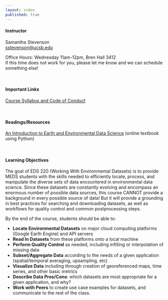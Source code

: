 ```yaml
---
layout: index
published: true
---
```


#### Instructor

Samantha Stevenson
<br> 
sstevenson@ucsb.edu

<p>
  Office Hours: Wednesday 11am-12pm, Bren Hall 3412
  <br>
    if this time does not work for you, please let me know and we can schedule something else!
</p>
  

<br> 

#### Important Links
<a href="https://docs.google.com/document/d/1PmlknBXdZrjvoppj7FDxxs78XXUOnEhJBO98Ut_lN7s/edit">Course Syllabus and Code of Conduct</a>

<br> 

#### Readings/Resources
<a href="https://earth-env-data-science.github.io/intro.html">An Introduction to Earth and Environmental Data Science</a> (online textbook using Python)

<br> 

#### Learning Objectives

The goal of EDS 220 (Working With Environmental Datasets) is to provide MEDS students with the skills needed to efficiently locate, process, and manipulate the diverse sets of data encountered in environmental data science. Since these datasets are constantly evolving and encompass an enormous number of possible data sources, this course CANNOT provide a background in every possible source of data! But it will provide a grounding in best practices for searching and downloading datasets, as well as workflows for quality control and common postprocessing steps.

By the end of the course, students should be able to:

* __Locate Environmental Datasets__ on major cloud computing platforms (Google Earth Engine) and API servers
* __Read In Datasets__ from these platforms onto a local machine
* __Perform Quality Control__ as needed, including infilling or interpolation of missing data
* __Subset/Aggregate Data__ according to the needs of a given application (spatial/temporal averaging, upsampling, etc)
* __Visualize Data__ including through creation of georeferenced maps, time series, and other basic metrics
* __Describe Data Pros/Cons__: which datasets are most appropriate for a given application, and why?
* __Work with Peers__ to create use case examples for datasets, and communicate to the rest of the class.


